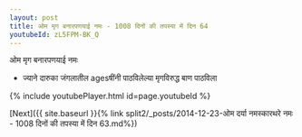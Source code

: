 ```yaml
---
layout: post
title: ओम मृग बनारपणयाई नमः - 1008 दिनों की तपस्या में दिन 64
youtubeId: zL5FPM-BK_Q
---
```

 
 
 ओम मृग बनारपणयाई नमः  
 
 -  ज्याने दारुका जंगलातील agesषींनी पाठविलेल्या मृगविरुद्ध बाण पाठविला 
 
  
 
  
 
 
 
 
 
 


{% include youtubePlayer.html id=page.youtubeId %}
 
[Next]({{ site.baseurl }}{% link  split2/_posts/2014-12-23-ओम दर्या नमस्कारथरे नमः - 1008 दिनों की तपस्या में दिन 63.md%})
 
